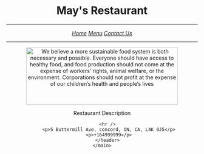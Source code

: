 <body>
    <main> 
        <header> 
            <h1>May's Restaurant</h1>
			<hr />
		<nav>
			<p><i><a href="Home.html">Home</a>   <a href="Menu.html">Menu</a>   <a href=Contact Us.html>Contact Us</a></i></p>
			<hr/>
		</nav>
		<img src="C:/Repos/portfolio/south-station-4927286_640(1).jpg"
		alt="We believe a more sustainable food system is both necessary and possible. Everyone should have access to healthy food, and food production should not come at the expense of workers’ rights, animal welfare, or the environment. Corporations should not profit at the expense of our children’s health and people’s lives"
		style="width: 400px; height:150px" />
		<p>Restaurant Description</p>
		
		<hr />
		 <p>5 Buttermill Ave, concord, ON, CA, L4K 0J5</p>
		 <p>+164999999</p>
		</header>
	</main>
</body>
